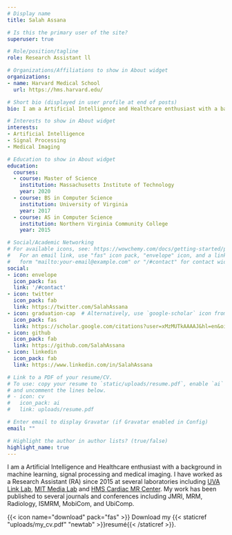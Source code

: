 ```yaml
---
# Display name
title: Salah Assana

# Is this the primary user of the site?
superuser: true

# Role/position/tagline
role: Research Assistant ll

# Organizations/Affiliations to show in About widget
organizations:
- name: Harvard Medical School
  url: https://hms.harvard.edu/

# Short bio (displayed in user profile at end of posts)
bio: I am a Artificial Intelligence and Healthcare enthusiast with a background in machine learning, signal processing and medical imaging.

# Interests to show in About widget
interests:
- Artificial Intelligence
- Signal Processing
- Medical Imaging

# Education to show in About widget
education:
  courses:
  - course: Master of Science
    institution: Massachusetts Institute of Technology
    year: 2020
  - course: BS in Computer Science
    institution: University of Virginia
    year: 2017
  - course: AS in Computer Science
    institution: Northern Virginia Community College
    year: 2015

# Social/Academic Networking
# For available icons, see: https://wowchemy.com/docs/getting-started/page-builder/#icons
#   For an email link, use "fas" icon pack, "envelope" icon, and a link in the
#   form "mailto:your-email@example.com" or "/#contact" for contact widget.
social:
- icon: envelope
  icon_pack: fas
  link: '/#contact'
- icon: twitter
  icon_pack: fab
  link: https://twitter.com/SalahAssana
- icon: graduation-cap  # Alternatively, use `google-scholar` icon from `ai` icon pack
  icon_pack: fas
  link: https://scholar.google.com/citations?user=xMzMUTkAAAAJ&hl=en&oi=ao
- icon: github
  icon_pack: fab
  link: https://github.com/SalahAssana
- icon: linkedin
  icon_pack: fab
  link: https://www.linkedin.com/in/SalahAssana

# Link to a PDF of your resume/CV.
# To use: copy your resume to `static/uploads/resume.pdf`, enable `ai` icons in `params.toml`, 
# and uncomment the lines below.
# - icon: cv
#   icon_pack: ai
#   link: uploads/resume.pdf

# Enter email to display Gravatar (if Gravatar enabled in Config)
email: ""

# Highlight the author in author lists? (true/false)
highlight_name: true
---
```


I am a Artificial Intelligence and Healthcare enthusiast with a background in machine learning, signal processing and medical imaging. I have worked as a Research Assistant (RA) since 2015 at several laboratories including [UVA Link Lab](https://engineering.virginia.edu/link-lab), [MIT Media Lab](https://www.media.mit.edu/) and [HMS Cardiac MR Center](https://cardiacmr.hms.harvard.edu/). My work has been published to several journals and conferences including JMRI, MRM, Radiology, ISMRM, MobiCom, and UbiComp.

{{< icon name="download" pack="fas" >}} Download my {{< staticref "uploads/my_cv.pdf" "newtab" >}}resumé{{< /staticref >}}.

